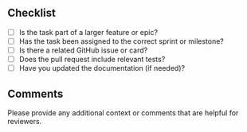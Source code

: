 ## Checklist

- [ ] Is the task part of a larger feature or epic?
- [ ] Has the task been assigned to the correct sprint or milestone?
- [ ] Is there a related GitHub issue or card?
- [ ] Does the pull request include relevant tests?
- [ ] Have you updated the documentation (if needed)?

## Comments

Please provide any additional context or comments that are helpful for reviewers.
